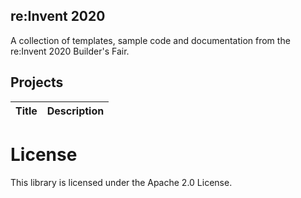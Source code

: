 ## re:Invent 2020

A collection of templates, sample code and documentation from the re:Invent 2020 Builder's Fair.

## Projects

| Title | Description |
|---------|-------------|

# License

This library is licensed under the Apache 2.0 License.
